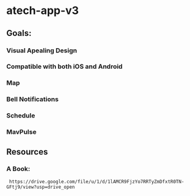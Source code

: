 # atech-app-v3
## Goals:
### Visual Apealing Design
### Compatible with both iOS and Android
### Map
### Bell Notifications
### Schedule
### MavPulse

## Resources
### A Book:
     https://drive.google.com/file/u/1/d/1lAMCR9FjzYo7RRTyZmDfxtR0TN-GFtj9/view?usp=drive_open
